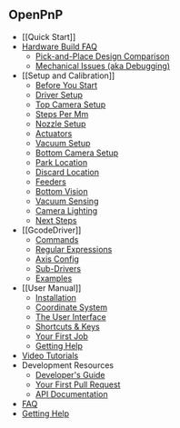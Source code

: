 OpenPnP
-------

* [[Quick Start]]
* [Hardware Build FAQ](https://github.com/openpnp/openpnp/wiki/Build-FAQ)
    * [Pick-and-Place Design Comparison](https://github.com/openpnp/openpnp/wiki/Pick-and-Place-Design-Comparison)
    * [Mechanical Issues (aka Debugging)](https://github.com/openpnp/openpnp/wiki/Mechanical-Issues-(aka-Debugging))
* [[Setup and Calibration]]
    * [Before You Start](https://github.com/openpnp/openpnp/wiki/Setup-and-Calibration%3A-Before-You-Start)
    * [Driver Setup](https://github.com/openpnp/openpnp/wiki/Setup-and-Calibration%3A-Driver-Setup)
    * [Top Camera Setup](https://github.com/openpnp/openpnp/wiki/Setup-and-Calibration%3A-Top-Camera-Setup)
    * [Steps Per Mm](https://github.com/openpnp/openpnp/wiki/Setup-and-Calibration%3A-Steps-Per-Mm)
    * [Nozzle Setup](https://github.com/openpnp/openpnp/wiki/Setup-and-Calibration%3A-Nozzle-Setup)
    * [Actuators](https://github.com/openpnp/openpnp/wiki/Setup-and-Calibration%3A-Actuators)
    * [Vacuum Setup](https://github.com/openpnp/openpnp/wiki/Setup-and-Calibration%3A-Vacuum-Setup)
    * [Bottom Camera Setup](https://github.com/openpnp/openpnp/wiki/Setup-and-Calibration%3A-Bottom-Camera-Setup)
    * [Park Location](https://github.com/openpnp/openpnp/wiki/Setup-and-Calibration%3A-Park-Location)
    * [Discard Location](https://github.com/openpnp/openpnp/wiki/Setup-and-Calibration%3A-Discard-Location)
    * [Feeders](https://github.com/openpnp/openpnp/wiki/Setup-and-Calibration%3A-Feeders)
    * [Bottom Vision](https://github.com/openpnp/openpnp/wiki/Setup-and-Calibration%3A-Bottom-Vision)
    * [Vacuum Sensing](https://github.com/openpnp/openpnp/wiki/Setup-and-Calibration%3A-Vacuum-Sensing)
    * [Camera Lighting](https://github.com/openpnp/openpnp/wiki/Setup-and-Calibration%3A-Camera-Lighting)
    * [Next Steps](https://github.com/openpnp/openpnp/wiki/Setup-and-Calibration%3A-Next-Steps)
* [[GcodeDriver]]
    * [Commands](https://github.com/openpnp/openpnp/wiki/GcodeDriver%3A-Command-Reference)
    * [Regular Expressions](https://github.com/openpnp/openpnp/wiki/GcodeDriver#regular-expressions-receiving-responses)
    * [Axis Config](https://github.com/openpnp/openpnp/wiki/GcodeDriver%3A-Axis-Mapping)
    * [Sub-Drivers](https://github.com/openpnp/openpnp/wiki/GcodeDriver#sub-drivers)
    * [Examples](https://github.com/openpnp/openpnp/wiki/GcodeDriver%3A-Example-Configurations)
* [[User Manual]]
    * [Installation](https://github.com/openpnp/openpnp/wiki/User-Manual#installation)
    * [Coordinate System](https://github.com/openpnp/openpnp/wiki/User-Manual#coordinate-system)
    * [The User Interface](https://github.com/openpnp/openpnp/wiki/User-Manual#the-user-interface)
    * [Shortcuts & Keys](https://github.com/openpnp/openpnp/wiki/User-Manual#keyboard-shortcuts)
    * [Your First Job](https://github.com/openpnp/openpnp/wiki/User-Manual#your-first-job)
    * [Getting Help](https://github.com/openpnp/openpnp/wiki/User-Manual#getting-help)
* [Video Tutorials](https://github.com/openpnp/openpnp/wiki/Video-Tutorials)
* Development Resources
    * [Developer's Guide](https://github.com/openpnp/openpnp/wiki/Developers-Guide)
    * [Your First Pull Request](https://github.com/openpnp/openpnp/wiki/Your-First-Pull-Request)
    * [API Documentation](http://openpnp.org/api)
* [FAQ](https://github.com/openpnp/openpnp/wiki/FAQ)
* [Getting Help](https://github.com/openpnp/openpnp/wiki/Getting-Help)

